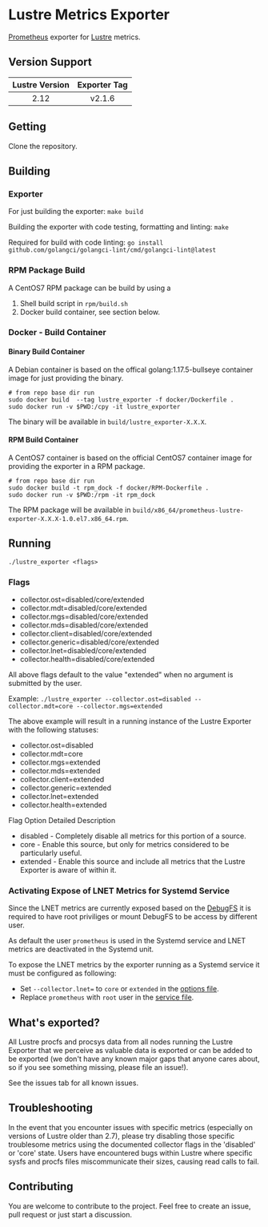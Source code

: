 # Lustre Metrics Exporter

<!-- TODO: Create an issue for both, if necessary.
[![Go Report Card](https://goreportcard.com/badge/github.com/HewlettPackard/lustre_exporter)](https://goreportcard.com/report/github.com/HewlettPackard/lustre_exporter)
[![Build Status](https://travis-ci.org/HewlettPackard/lustre_exporter.svg?branch=master)](https://travis-ci.org/HewlettPackard/lustre_exporter)
-->

[Prometheus](https://prometheus.io/) exporter for [Lustre](https://www.lustre.org/) metrics.

## Version Support

| Lustre Version | Exporter Tag |
| :------------: | :----------: |
| 2.12           | v2.1.6       |

## Getting

Clone the repository.

## Building

### Exporter

For just building the exporter:
`make build`

Building the exporter with code testing, formatting and linting:
`make`

Required for build with code linting:
`go install github.com/golangci/golangci-lint/cmd/golangci-lint@latest`

### RPM Package Build

A CentOS7 RPM package can be build by using a
1. Shell build script in `rpm/build.sh`
2. Docker build container, see section below.

### Docker - Build Container

#### Binary Build Container

A Debian container is based on the offical golang:1.17.5-bullseye container image for just providing the binary.

```shell
# from repo base dir run
sudo docker build  --tag lustre_exporter -f docker/Dockerfile .
sudo docker run -v $PWD:/cpy -it lustre_exporter
```
The binary will be available in `build/lustre_exporter-X.X.X`.

#### RPM Build Container

A CentOS7 container is based on the official CentOS7 container image for providing the exporter in a RPM package.

```shell
# from repo base dir run
sudo docker build -t rpm_dock -f docker/RPM-Dockerfile .
sudo docker run -v $PWD:/rpm -it rpm_dock
```
The RPM package will be available in `build/x86_64/prometheus-lustre-exporter-X.X.X-1.0.el7.x86_64.rpm`.

## Running

`./lustre_exporter <flags>`

### Flags

* collector.ost=disabled/core/extended
* collector.mdt=disabled/core/extended
* collector.mgs=disabled/core/extended
* collector.mds=disabled/core/extended
* collector.client=disabled/core/extended
* collector.generic=disabled/core/extended
* collector.lnet=disabled/core/extended
* collector.health=disabled/core/extended

All above flags default to the value "extended" when no argument is submitted by the user.

Example: `./lustre_exporter --collector.ost=disabled --collector.mdt=core --collector.mgs=extended`

The above example will result in a running instance of the Lustre Exporter with the following statuses:
* collector.ost=disabled
* collector.mdt=core
* collector.mgs=extended
* collector.mds=extended
* collector.client=extended
* collector.generic=extended
* collector.lnet=extended
* collector.health=extended

Flag Option Detailed Description

- disabled - Completely disable all metrics for this portion of a source.
- core - Enable this source, but only for metrics considered to be particularly useful.
- extended - Enable this source and include all metrics that the Lustre Exporter is aware of within it.

### Activating Expose of LNET Metrics for Systemd Service

Since the LNET metrics are currently exposed based on the [DebugFS](https://docs.kernel.org/6.1/filesystems/debugfs.html) it is required to have root priviliges or mount DebugFS to be access by different user.

As default the user `prometheus` is used in the Systemd service and LNET metrics are deactivated in the Systemd unit.

To expose the LNET metrics by the exporter running as a Systemd service it must be configured as following:
* Set `--collector.lnet=` to `core` or `extended` in the [options file](systemd/prometheus-lustre-exporter.options).
* Replace `prometheus` with `root` user in the [service file](systemd/prometheus-lustre-exporter.service).

## What's exported?

All Lustre procfs and procsys data from all nodes running the Lustre Exporter that we perceive as valuable data is exported or can be added to be exported (we don't have any known major gaps that anyone cares about, so if you see something missing, please file an issue!).

See the issues tab for all known issues.

## Troubleshooting

In the event that you encounter issues with specific metrics (especially on versions of Lustre older than 2.7), please try disabling those specific troublesome metrics using the documented collector flags in the 'disabled' or 'core' state. Users have encountered bugs within Lustre where specific sysfs and procfs files miscommunicate their sizes, causing read calls to fail.

## Contributing

You are welcome to contribute to the project.
Feel free to create an issue, pull request or just start a discussion.
